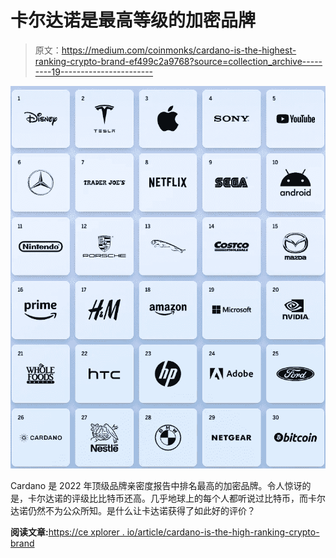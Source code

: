 # 卡尔达诺是最高等级的加密品牌

> 原文：<https://medium.com/coinmonks/cardano-is-the-highest-ranking-crypto-brand-ef499c2a9768?source=collection_archive---------19----------------------->

![](img/3a41b05e548d56b0a1a701b037e4380f.png)

Cardano 是 2022 年顶级品牌亲密度报告中排名最高的加密品牌。令人惊讶的是，卡尔达诺的评级比比特币还高。几乎地球上的每个人都听说过比特币，而卡尔达诺仍然不为公众所知。是什么让卡达诺获得了如此好的评价？

**阅读文章:**[https://ce xplorer . io/article/cardano-is-the-high-ranking-crypto-brand](https://cexplorer.io/article/cardano-is-the-highest-ranking-crypto-brand)